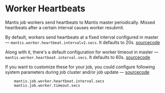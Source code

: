 # Worker Heartbeats
Mantis job workers send heartbeats to Mantis master periodically. Missed heartbeats after a certain interval causes worker resubmit.

By default, workers send heartbeats at a fixed interval configured in master — `mantis.worker.heartbeat.intervalv2.secs`. It defaults to 20s. [sourcecode](https://github.com/search?q=repo%3ANetflix%2Fmantis%20mantis.worker.heartbeat.intervalv2.secs&type=code)

Along with it, there's a default configuration for worker timeout in master — `mantis.worker.heartbeat.interval.secs`. It defaults to 60s. [sourcecode](https://github.com/search?q=repo%3ANetflix%2Fmantis+mantis.worker.heartbeat.interval.secs&type=code)

If you want to customize these for your job, you could configure following system parameters during job cluster and/or job update — [sourcecode](https://github.com/Netflix/mantis/blob/master/mantis-common/src/main/java/io/mantisrx/common/SystemParameters.java#L27-L28)
```
    mantis.job.worker.heartbeat.interval.secs
    mantis.job.worker.timeout.secs
```